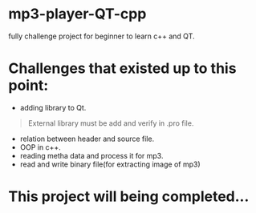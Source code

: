 # mp3-player-QT-cpp
fully challenge project for beginner to learn c++ and QT.


# Challenges that existed up to this point:
* adding library to Qt.
> External library must be add and verify in .pro file.
* relation between header and source file.
* OOP in c++.
* reading metha data and process it for mp3.
* read and write binary file(for extracting image of mp3)



# This project will being completed...
